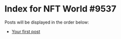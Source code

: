 # Index for NFT World #9537
Posts will be displayed in the order below:

- [Your first post](./001-first.md)

